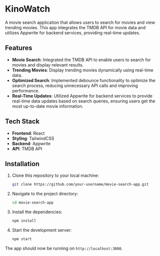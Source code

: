 # KinoWatch

A movie search application that allows users to search for movies and view trending movies. This app integrates the TMDB API for movie data and utilizes Appwrite for backend services, providing real-time updates.

## Features

- **Movie Search**: Integrated the TMDB API to enable users to search for movies and display relevant results.
- **Trending Movies**: Display trending movies dynamically using real-time data.
- **Optimized Search**: Implemented debounce functionality to optimize the search process, reducing unnecessary API calls and improving performance.
- **Real-Time Updates**: Utilized Appwrite for backend services to provide real-time data updates based on search queries, ensuring users get the most up-to-date movie information.

## Tech Stack

- **Frontend**: React
- **Styling**: TailwindCSS
- **Backend**: Appwrite
- **API**: TMDB API

## Installation

1. Clone this repository to your local machine:
   ```bash
   git clone https://github.com/your-username/movie-search-app.git
   ```

2. Navigate to the project directory:
   ```bash
   cd movie-search-app
   ```

3. Install the dependencies:
   ```bash
   npm install
   ```

4. Start the development server:
   ```bash
   npm start
   ```

The app should now be running on `http://localhost:3000`.
